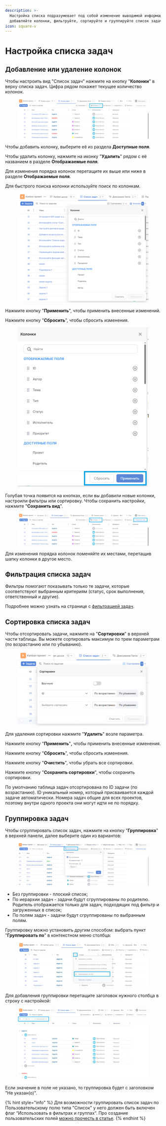 ```yaml
---
description: >-
  Настройка списка подразумевает под собой изменение выводимой информации:
  добавляйте колонки, фильтруйте, сортируйте и группируйте список задач.
icon: square-v
---
```


# Настройка списка задач

## Добавление или удаление колонок

Чтобы настроить вид "Список задач" нажмите на кнопку "**Колонки**" в верху списка задач. Цифра рядом покажет текущее количество колонок.

<figure><img src="../../.gitbook/assets/image (137).png" alt=""><figcaption></figcaption></figure>

Чтобы добавить колонку, выберите её из раздела **Доступные поля**.

Чтобы удалить колонку, нажмите на иконку "**Удалить**" рядом с её названием в разделе **Отображаемые поля**.

Для изменения порядка колонок перетащите их выше или ниже в разделе **Отображаемые поля**.

Для быстрого поиска колонки используйте поиск по колонкам.

<figure><img src="../../.gitbook/assets/image (136).png" alt=""><figcaption></figcaption></figure>

Нажмите кнопку "**Применить**", чтобы применить внесенные изменений.

Нажмите кнопку "**Сбросить**", чтобы сбросить изменения.

<figure><img src="../../.gitbook/assets/image (133).png" alt=""><figcaption></figcaption></figure>

Голубая точка появится на кнопках, если вы добавили новые колонки, настроили фильтры или сортировку. Чтобы сохранить настройки, нажмите "**Сохранить вид**".

<figure><img src="../../.gitbook/assets/image (135).png" alt=""><figcaption></figcaption></figure>

Для изменения порядка колонок поменяйте их местами, перетащив шапку колонки в другое место.

## Фильтрация списка задач

Фильтры помогают показывать только те задачи, которые соответствуют выбранным критериям (статус, срок выполнения, ответственный и другие).

Подробнее можно узнать на странице с [фильтрацией задач](../filtraciya/filtraciya-zadach.md).

## Сортировка списка задач

Чтобы отсортировать задачи, нажмите на "**Сортировки**" в верхней части таблицы. Вы можете сортировать максимум по трем параметрам (по возрастанию или по убыванию).

<figure><img src="../../.gitbook/assets/image (134).png" alt=""><figcaption></figcaption></figure>

Для удаления сортировки нажмите "**Удалить**" возле параметра.

Нажмите кнопку "**Применить**"**,** чтобы применить внесенные изменения.

Нажмите кнопку "**Сбросить**", чтобы сбросить изменения.

Нажмите кнопку "**Очистить**", чтобы убрать все сортировки.

Нажмите кнопку "**Сохранить сортировки**", чтобы сохранить сортировки.

По умолчанию таблица задач отсортирована по ID задачи (по возрастанию). ID уникальный номер, который присваивается каждой задаче автоматически. Номера задач общие для всех проектов, поэтому внутри одного проекта они могут идти не по порядку.

## Группировка задач

Чтобы сгруппировать список задач, нажмите на кнопку "**Группировка**" в верхней панели, далее выберите один из вариантов:

<figure><img src="../../.gitbook/assets/image.png" alt=""><figcaption></figcaption></figure>

* Без группировки - плоский список;
* По иерархии задач - задачи будут сгруппированы по родителю. Родитель отображается только для задач, подходящих под фильтр и загруженных в список;
* По полям задач - задачи будут сгруппированы по выбранным полям.

Группировку можно установить другим способом: выбрать пункт "**Группировать по**" в контекстном меню столбца:

<figure><img src="../../.gitbook/assets/image (867).png" alt=""><figcaption></figcaption></figure>

Для добавления группировки перетащите заголовок нужного столбца в строку с настройкой:

<figure><img src="../../.gitbook/assets/image (869).png" alt=""><figcaption></figcaption></figure>

Если значение в поле не указано, то группировка будет с заголовком "Не указан(о)".

{% hint style="info" %}
Для возможности группировать список задач по Пользовательскому полю типа  "Список" у него должен быть включен флаг “Использовать в фильтрах и группах“. Про создание пользовательских полей [можно прочесть в статье](../../rukovodstvo-administratora/polzovatelskie-polya.md).
{% endhint %}
